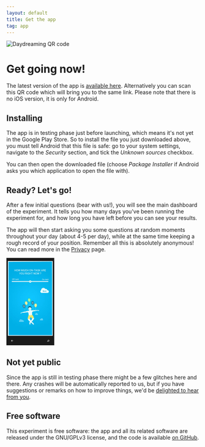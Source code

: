 ```yaml
---
layout: default
title: Get the app
tag: app
---
```


<img class="img-rounded pull-right inside-picture" style="clear: right" width="150px" height="150px" src="http://daydreaming-the-app.net/releases/daydreaming-latest-qrlink.png" alt="Daydreaming QR code" />

# Get going now!

The latest version of the app is [available here](http://daydreaming-the-app.net/releases/daydreaming-latest.apk). Alternatively you can scan this QR code which will bring you to the same link. Please note that there is no iOS version, it is only for Android.

## Installing

The app is in testing phase just before launching, which means it's not yet in the Google Play Store. So to install the file you just downloaded above, you must tell Android that this file is safe: go to your system settings, navigate to the *Security* section, and tick the *Unknown sources* checkbox.

You can then open the downloaded file (choose *Package Installer* if Android asks you which application to open the file with).

## Ready? Let's go!

After a few initial questions (bear with us!), you will see the main dashboard of the experiment. It tells you how many days you've been running the experiment for, and how long you have left before you can see your results.

The app will then start asking you some questions at random moments throughout your day (about 4-5 per day), while at the same time keeping a rough record of your position. Remember all this is absolutely anonymous! You can read more in the [Privacy](/privacy/) page.

<div class="clearfix"></div>
<img class="img-rounded pull-left inside-picture" width="125" height="228px" src="/static/img/daydreaming-screenshot.jpg" alt="Daydreaming screenshot" />

## Not yet public

Since the app is still in testing phase there might be a few glitches here and there. Any crashes will be automatically reported to us, but if you have suggestions or remarks on how to improve things, we'd be <a href="mailto:feedback@daydreaming-the-app.net">delighted to hear from you</a>.

## Free software

This experiment is free software: the app and all its related software are released under the GNU/GPLv3 license, and the code is available [on GitHub](https://github.com/wehlutyk/daydreaming).
